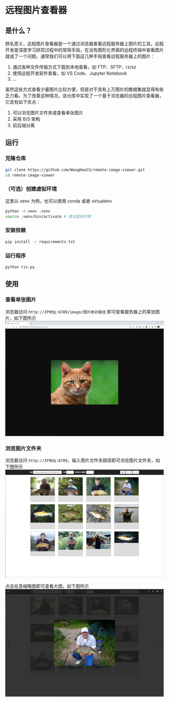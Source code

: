 # 远程图片查看器
## 是什么？
顾名思义，远程图片查看器是一个通过浏览器查看远程服务器上图片的工具。远程开发是深度学习研究过程中的常用手段，在没有图形化界面的远程终端中查看图片就成了一个问题。通常我们可以用下面这几种手段查看远程服务器上的图片：

1. 通过各种文件传输方式下载到本地查看，如 FTP、SFTP、rz/sz
2. 使用远程开发软件查看，如 VS Code、Jupyter Notebook
3. ...

虽然这些方式查看少量图片比较方便，但是对于具有上万图片的数据集就显得有些乏力看。为了改善这种情况，该仓库中实现了一个基于浏览器的远程图片查看器，它具有如下优点：

1. 可以浏览图片文件夹或查看单张图片
2. 采用 B/S 架构
3. 前后端分离

## 运行
### 克隆仓库
```bash
git clone https://github.com/WangHaoCS/remote-image-viewer.git
cd remote-image-viewer
```
### （可选）创建虚拟环境
这里以 venv 为例，也可以使用 conda 或者 virtualenv
```bash
python -m venv .venv
source .venv/bin/activate # 激活虚拟环境
```
### 安装依赖
```bash
pip install -r requirements.txt
```
### 运行程序
```bash
python riv.py
```

## 使用
### 查看单张图片
浏览器访问 `http://IP地址:6789/image/图片绝对路径` 即可查看服务器上的某张图片，如下图所示
![查看单张图片](/images/single.png)

### 浏览图片文件夹
浏览器访问 `http://IP地址:6789`，输入图片文件夹路径即可浏览图片文件夹，如下图所示
![缩率图](/images/thumbnail.png)

点击任意缩略图即可查看大图，如下图所示
![查看大图](/images/fancybox.png)